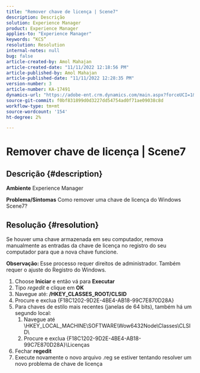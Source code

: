 ```yaml
---
title: "Remover chave de licença | Scene7"
description: Descrição
solution: Experience Manager
product: Experience Manager
applies-to: "Experience Manager"
keywords: “KCS”
resolution: Resolution
internal-notes: null
bug: false
article-created-by: Amol Mahajan
article-created-date: "11/11/2022 12:18:56 PM"
article-published-by: Amol Mahajan
article-published-date: "11/11/2022 12:28:35 PM"
version-number: 3
article-number: KA-17491
dynamics-url: "https://adobe-ent.crm.dynamics.com/main.aspx?forceUCI=1&pagetype=entityrecord&etn=knowledgearticle&id=f740c200-bb61-ed11-9562-6045bd0067ea"
source-git-commit: f0bf831899d0d3227dd54754ad0f71ae09038c8d
workflow-type: tm+mt
source-wordcount: '154'
ht-degree: 2%

---
```


# Remover chave de licença | Scene7

## Descrição {#description}

<b>Ambiente</b>
Experience Manager


<b>Problema/Sintomas</b>
Como remover uma chave de licença do Windows Scene7?


## Resolução {#resolution}


Se houver uma chave armazenada em seu computador, remova manualmente as entradas da chave de licença no registro do seu computador para que a nova chave funcione.

<b>Observação: </b>Esse processo requer direitos de administrador. Também requer o ajuste do Registro do Windows.

1. Choose <b>Iniciar </b>e então vá para <b>Executar</b>
2. Tipo *regedit* e clique em <b>OK</b>
3. Navegue até: <b>/HKEY_CLASSES_ROOT/CLSID</b>
4. Procure e exclua {F18C1202-9D2E-4BE4-AB18-99C7E870D28A}
5. Para chaves de estilo mais recentes (janelas de 64 bits), também há um segundo local:
   1. Navegue até \HKEY_LOCAL_MACHINE\SOFTWARE\Wow6432Node\Classes\CLSID\
   2. Procure e exclua {F18C1202-9D2E-4BE4-AB18-99C7E870D28A}\Licenças
6. Fechar <b>regedit</b>
7. Execute novamente o novo arquivo .reg se estiver tentando resolver um novo problema de chave de licença

